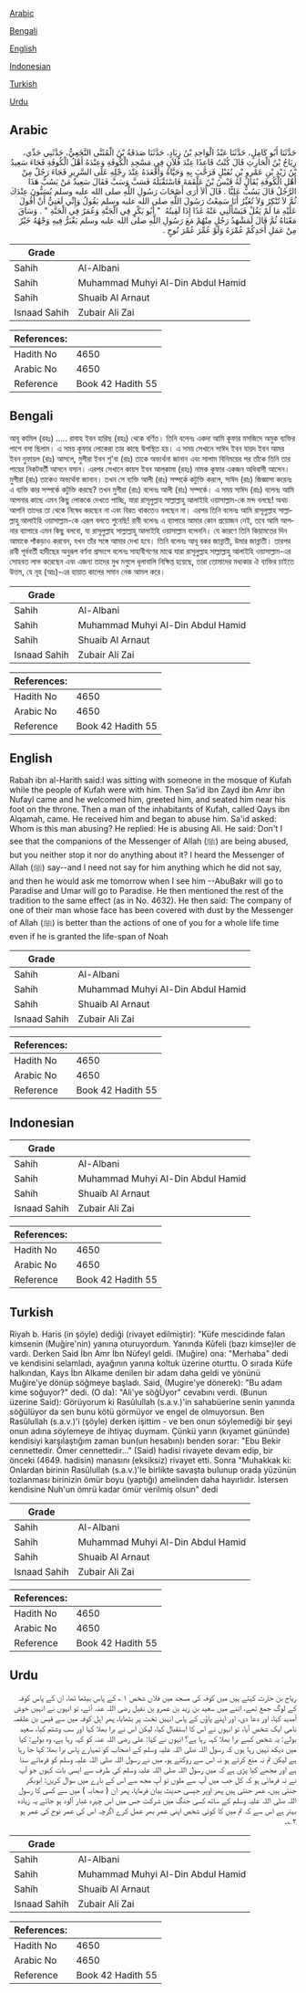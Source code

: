 [Arabic](#arabic)

[Bengali](#bengali)

[English](#english)

[Indonesian](#indonesian)

[Turkish](#turkish)

[Urdu](#urdu)

## Arabic


<div dir="rtl" lang="ar" style={{fontSize:'larger',backgroundColor:'#f8f9fa',padding:20}}>
حَدَّثَنَا أَبُو كَامِلٍ، حَدَّثَنَا عَبْدُ الْوَاحِدِ بْنُ زِيَادٍ، حَدَّثَنَا صَدَقَةُ بْنُ الْمُثَنَّى النَّخَعِيُّ، حَدَّثَنِي جَدِّي، رِيَاحُ بْنُ الْحَارِثِ قَالَ كُنْتُ قَاعِدًا عِنْدَ فُلاَنٍ فِي مَسْجِدِ الْكُوفَةِ وَعِنْدَهُ أَهْلُ الْكُوفَةِ فَجَاءَ سَعِيدُ بْنُ زَيْدِ بْنِ عَمْرِو بْنِ نُفَيْلٍ فَرَحَّبَ بِهِ وَحَيَّاهُ وَأَقْعَدَهُ عِنْدَ رِجْلِهِ عَلَى السَّرِيرِ فَجَاءَ رَجُلٌ مِنْ أَهْلِ الْكُوفَةِ يُقَالُ لَهُ قَيْسُ بْنُ عَلْقَمَةَ فَاسْتَقْبَلَهُ فَسَبَّ وَسَبَّ فَقَالَ سَعِيدٌ مَنْ يَسُبُّ هَذَا الرَّجُلُ قَالَ يَسُبُّ عَلِيًّا ‏.‏ قَالَ أَلاَ أَرَى أَصْحَابَ رَسُولِ اللَّهِ صلى الله عليه وسلم يُسَبُّونَ عِنْدَكَ ثُمَّ لاَ تُنْكِرُ وَلاَ تُغَيِّرُ أَنَا سَمِعْتُ رَسُولَ اللَّهِ صلى الله عليه وسلم يَقُولُ وَإِنِّي لَغَنِيٌّ أَنْ أَقُولَ عَلَيْهِ مَا لَمْ يَقُلْ فَيَسْأَلُنِي عَنْهُ غَدًا إِذَا لَقِيتُهُ ‏ "‏ أَبُو بَكْرٍ فِي الْجَنَّةِ وَعُمَرُ فِي الْجَنَّةِ ‏"‏ ‏.‏ وَسَاقَ مَعْنَاهُ ثُمَّ قَالَ لَمَشْهَدُ رَجُلٍ مِنْهُمْ مَعَ رَسُولِ اللَّهِ صلى الله عليه وسلم يَغْبَرُّ فِيهِ وَجْهُهُ خَيْرٌ مِنْ عَمَلِ أَحَدِكُمْ عُمْرَهُ وَلَوْ عُمِّرَ عُمْرَ نُوحٍ ‏.‏
</div>
<div style={{backgroundColor:'#f8f9fa',padding:20, marginBottom: 10}}><table> <thead> <tr> <th>Grade</th> <th></th> </tr> </thead> <tbody> <tr><td>Sahih</td><td>Al-Albani</td></tr><tr><td>Sahih</td><td>Muhammad Muhyi Al-Din Abdul Hamid</td></tr><tr><td>Sahih</td><td>Shuaib Al Arnaut</td></tr><tr><td>Isnaad Sahih</td><td>Zubair Ali Zai</td></tr></tbody></table><table> <thead> <tr> <th>References:</th> <th></th> </tr> </thead> <tbody><tr><td>Hadith No</td><td>4650</td></tr><tr><td>Arabic No</td><td>4650</td></tr><tr><td>Reference</td><td>Book 42 Hadith 55</td></tr></tbody></table></div>

## Bengali


<div dir="ltr" lang="bn" style={{fontSize:'larger',backgroundColor:'#f8f9fa',padding:20}}>
আবূ কামিল (রহঃ) ..... রাবাহ ইবন হারিছ (রহঃ) থেকে বর্ণিত। তিনি বলেনঃ একদা আমি কূফার মসজিদে অমুক ব্যক্তির পাশে বসা ছিলাম। এ সময় কূফার লোকেরা তার কাছে উপস্থিত হয়। এ সময় সেখানে সাঈদ ইবন যায়দ ইবন আমর ইবন নুফায়ল (রাঃ) আসলে, মুগীরা ইবন শু'বা (রাঃ) তাকে অভ্যর্থনা জানান এবং সালাম বিনিময়ের পর তাঁকে তিনি তার পায়ের নিকটবর্তী আসনে বসান। এরপর সেখানে কায়স ইবন আল্‌কামা (রহঃ) নামক কূফার একজন অধিবাসী আসেন। মুগীরা (রাঃ) তাকেও অভ্যর্থনা জানান। তখন সে ব্যক্তি আলী (রাঃ) সম্পর্কে কটুক্তি করলে, সাঈদ (রাঃ) জিজ্ঞাসা করেনঃ এ ব্যক্তি কার সম্পর্কে কটুক্তি করছে? তখন মুগীরা (রাঃ) বলেনঃ আলী (রাঃ) সম্পর্কে। এ সময় সাঈদ (রাঃ) বলেনঃ আমি আপনার কাছে এমন কিছু লোককে দেখতে পাচ্ছি, যারা রাসূলুল্লাহ সাল্লাল্লাহু আলাইহি ওয়াসাল্লাম-কে মন্দ বলছে! অথচ আপনি তাদের তা থেকে নিষেধ করছেন না এবং বিরত থাকতেও বলছেন না। এরপর তিনি বলেনঃ আমি রাসূলুল্লাহ সাল্লাল্লাহু আলাইহি ওয়াসাল্লাম-কে এরূপ বলতে শুনেছি! রাবী বলেনঃ এ ব্যাপারে আমার কোন প্রয়োজন নেই, তবে আমি আপনার ব্যাপারে এমন কিছু বলবো, যা রাসূলুল্লাহ সাল্লাল্লাহু আলাইহি ওয়াসাল্লাম বলেননি। যে কারণে তিনি কিয়ামতের দিন আমাকে পাঁকড়াও করবেন, যখন তাঁর সঙ্গে আমার দেখা হবে। তিনি বলেনঃ আবূ বকর জান্নাতী, উমার জান্নাতী। তারপর রাবী পূর্ববর্তী হাদীছের অনুরূপ বর্ণনা প্রসংগে বলেনঃ সাহাবীগণের মাঝে যারা রাসূলুল্লাহ সাল্লাল্লাহু আলাইহি ওয়াসাল্লাম-এর সোহবত লাভ করেছেন এবং এজন্য তাদের মুখ মগুলে ধূলাবালি নিক্ষিপ্ত হয়েছে, তারা তোমাদের মধ্যকার ঐ ব্যক্তির চাইতে উত্তম, যে নূহ (আঃ)-এর হায়াত কালের সমান নেক আমল করে।
</div>
<div style={{backgroundColor:'#f8f9fa',padding:20, marginBottom: 10}}><table> <thead> <tr> <th>Grade</th> <th></th> </tr> </thead> <tbody> <tr><td>Sahih</td><td>Al-Albani</td></tr><tr><td>Sahih</td><td>Muhammad Muhyi Al-Din Abdul Hamid</td></tr><tr><td>Sahih</td><td>Shuaib Al Arnaut</td></tr><tr><td>Isnaad Sahih</td><td>Zubair Ali Zai</td></tr></tbody></table><table> <thead> <tr> <th>References:</th> <th></th> </tr> </thead> <tbody><tr><td>Hadith No</td><td>4650</td></tr><tr><td>Arabic No</td><td>4650</td></tr><tr><td>Reference</td><td>Book 42 Hadith 55</td></tr></tbody></table></div>

## English


<div dir="ltr" lang="en" style={{fontSize:'larger',backgroundColor:'#f8f9fa',padding:20}}>
Rabah ibn al-Harith said:I was sitting with someone in the mosque of Kufah while the people of Kufah were with him. Then Sa'id ibn Zayd ibn Amr ibn Nufayl came and he welcomed him, greeted him, and seated him near his foot on the throne. Then a man of the inhabitants of Kufah, called Qays ibn Alqamah, came. He received him and began to abuse him. Sa'id asked: Whom is this man abusing? He replied: He is abusing Ali. He said: Don't I see that the companions of the Messenger of Allah (ﷺ) are being abused, but you neither stop it nor do anything about it? I heard the Messenger of Allah (ﷺ) say--and I need not say for him anything which he did not say, and then he would ask me tomorrow when I see him --AbuBakr will go to Paradise and Umar will go to Paradise. He then mentioned the rest of the tradition to the same effect (as in No. 4632). He then said: The company of one of their man whose face has been covered with dust by the Messenger of Allah (ﷺ) is better than the actions of one of you for a whole life time even if he is granted the life-span of Noah
</div>
<div style={{backgroundColor:'#f8f9fa',padding:20, marginBottom: 10}}><table> <thead> <tr> <th>Grade</th> <th></th> </tr> </thead> <tbody> <tr><td>Sahih</td><td>Al-Albani</td></tr><tr><td>Sahih</td><td>Muhammad Muhyi Al-Din Abdul Hamid</td></tr><tr><td>Sahih</td><td>Shuaib Al Arnaut</td></tr><tr><td>Isnaad Sahih</td><td>Zubair Ali Zai</td></tr></tbody></table><table> <thead> <tr> <th>References:</th> <th></th> </tr> </thead> <tbody><tr><td>Hadith No</td><td>4650</td></tr><tr><td>Arabic No</td><td>4650</td></tr><tr><td>Reference</td><td>Book 42 Hadith 55</td></tr></tbody></table></div>

## Indonesian


<div dir="ltr" lang="id" style={{fontSize:'larger',backgroundColor:'#f8f9fa',padding:20}}>

</div>
<div style={{backgroundColor:'#f8f9fa',padding:20, marginBottom: 10}}><table> <thead> <tr> <th>Grade</th> <th></th> </tr> </thead> <tbody> <tr><td>Sahih</td><td>Al-Albani</td></tr><tr><td>Sahih</td><td>Muhammad Muhyi Al-Din Abdul Hamid</td></tr><tr><td>Sahih</td><td>Shuaib Al Arnaut</td></tr><tr><td>Isnaad Sahih</td><td>Zubair Ali Zai</td></tr></tbody></table><table> <thead> <tr> <th>References:</th> <th></th> </tr> </thead> <tbody><tr><td>Hadith No</td><td>4650</td></tr><tr><td>Arabic No</td><td>4650</td></tr><tr><td>Reference</td><td>Book 42 Hadith 55</td></tr></tbody></table></div>

## Turkish


<div dir="ltr" lang="tr" style={{fontSize:'larger',backgroundColor:'#f8f9fa',padding:20}}>
Riyah b. Haris (in şöyle) dediği (rivayet edilmiştir): "Küfe mescidinde falan kimsenin (Muğire'nin) yanına oturuyordum. Yanında Kûfeli (bazı kimse)ler de vardı. Derken Said İbn Amr İbn Nüfeyl geldi. (Muğire) ona: "Merhaba" dedi ve kendisini selamladı, ayağının yanına koltuk üzerine oturttu. O sırada Küfe halkından, Kays İbn Alkame denilen bir adam daha geldi ve yönünü Muğire'ye dönüp söğmeye başladı. Said, (Mugire'ye dönerek): "Bu adam kime soğuyor?" dedi. (O da): "Ali'ye söğÜyor" cevabını verdi. (Bunun üzerine Said): Görüyorum ki Rasûlullah (s.a.v.)'in sahabüerine senin yanında söğülüyor da sen bunu kötü görmüyor ve engel de olmuyorsun. Ben Rasûlullah (s.a.v.)'i (şöyle) derken işittim - ve ben onun söylemediği bir şeyi onun adına söylemeye de ihtiyaç duymam. Çünkü yarın (kıyamet gününde) kendisiyi karşılaştığım zaman bun(un hesabın)ı benden sorar: "Ebu Bekir cennettedir. Ömer cennettedir..." (Said) hadisi rivayete devam edip, bir önceki (4649. hadisin) manasını (eksiksiz) rivayet etti. Sonra "Muhakkak ki: Onlardan birinin Rasûlullah (s.a.v.)'le birlikte savaşta bulunup orada yüzünün tozlanması birinizin ömür boyu (yaptığı) amelinden daha hayırlıdır. İstersen kendisine Nuh'un ömrü kadar ömür verilmiş olsun" dedi
</div>
<div style={{backgroundColor:'#f8f9fa',padding:20, marginBottom: 10}}><table> <thead> <tr> <th>Grade</th> <th></th> </tr> </thead> <tbody> <tr><td>Sahih</td><td>Al-Albani</td></tr><tr><td>Sahih</td><td>Muhammad Muhyi Al-Din Abdul Hamid</td></tr><tr><td>Sahih</td><td>Shuaib Al Arnaut</td></tr><tr><td>Isnaad Sahih</td><td>Zubair Ali Zai</td></tr></tbody></table><table> <thead> <tr> <th>References:</th> <th></th> </tr> </thead> <tbody><tr><td>Hadith No</td><td>4650</td></tr><tr><td>Arabic No</td><td>4650</td></tr><tr><td>Reference</td><td>Book 42 Hadith 55</td></tr></tbody></table></div>

## Urdu


<div dir="rtl" lang="ur" style={{fontSize:'larger',backgroundColor:'#f8f9fa',padding:20}}>
ریاح بن حارث کہتے ہیں میں کوفہ کی مسجد میں فلاں شخص ۱؎ کے پاس بیٹھا تھا، ان کے پاس کوفہ کے لوگ جمع تھے، اتنے میں سعید بن زید بن عمرو بن نفیل رضی اللہ عنہ آئے، تو انہوں نے انہیں خوش آمدید کہا، اور دعا دی، اور اپنے پاؤں کے پاس انہیں تخت پر بٹھایا، پھر اہل کوفہ میں سے قیس بن علقمہ نامی ایک شخص آیا، تو انہوں نے اس کا استقبال کیا، لیکن اس نے برا بھلا کہا اور سب وشتم کیا، سعید بولے: یہ شخص کسے برا بھلا کہہ رہا ہے؟ انہوں نے کہا: علی رضی اللہ عنہ کو کہہ رہا ہے، وہ بولے: کیا میں دیکھ نہیں رہا ہوں کہ رسول اللہ صلی اللہ علیہ وسلم کے اصحاب کو تمہارے پاس برا بھلا کہا جا رہا ہے لیکن تم نہ منع کرتے ہو نہ اس سے روکتے ہو، میں نے رسول اللہ صلی اللہ علیہ وسلم کو فرماتے سنا ہے اور مجھے کیا پڑی ہے کہ میں رسول اللہ صلی اللہ علیہ وسلم کی طرف سے ایسی بات کہوں جو آپ نے نہ فرمائی ہو کہ کل جب میں آپ سے ملوں تو آپ مجھ سے اس کے بارے میں سوال کریں: ابوبکر جنتی ہیں، عمر جنتی ہیں پھر اوپر جیسی حدیث بیان فرمایا، پھر ان ( صحابہ ) میں سے کسی کا رسول اللہ صلی اللہ علیہ وسلم کے ساتھ کسی جنگ میں شرکت جس میں اس چہرہ غبار آلود ہو جائے یہ زیادہ بہتر ہے اس سے کہ تم میں کا کوئی شخص اپنی عمر بھر عمل کرے اگرچہ اس کی عمر نوح کی عمر ہو ۲؎۔
</div>
<div style={{backgroundColor:'#f8f9fa',padding:20, marginBottom: 10}}><table> <thead> <tr> <th>Grade</th> <th></th> </tr> </thead> <tbody> <tr><td>Sahih</td><td>Al-Albani</td></tr><tr><td>Sahih</td><td>Muhammad Muhyi Al-Din Abdul Hamid</td></tr><tr><td>Sahih</td><td>Shuaib Al Arnaut</td></tr><tr><td>Isnaad Sahih</td><td>Zubair Ali Zai</td></tr></tbody></table><table> <thead> <tr> <th>References:</th> <th></th> </tr> </thead> <tbody><tr><td>Hadith No</td><td>4650</td></tr><tr><td>Arabic No</td><td>4650</td></tr><tr><td>Reference</td><td>Book 42 Hadith 55</td></tr></tbody></table></div>
